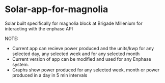 # Solar-app-for-magnolia
Solar built specifically for magnolia block at Brigade Millenium for interacting with the enphase API



NOTE:
 - Current app can recieve power produced and the units/kwp for any selected day, any selected week and for any selected month
 - Current version of app can be modified and used for any Enphase system. 
 - Graphs show power produced for any selected week, month or power produced in a day in 5 min intervals
 

